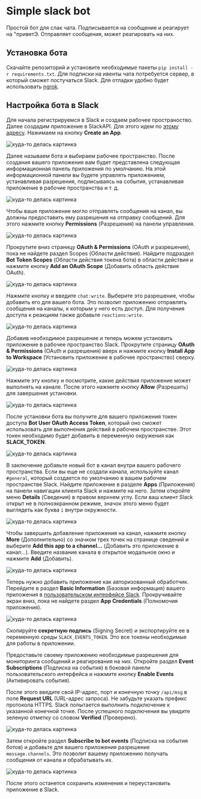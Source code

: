 # Simple slack bot

Простой бот для слак чата. Подписывается на сообщение и реагирует на "приветЭ. Отправляет сообщения, может реагировать на них.

## Установка бота
Скачайте репозиторий и установите необходимые пакеты
`pip install -r requirements.txt`. Для подписки на ивенты чата потребуется сервер, в который сможет постучаться Slack. Для отладки удобно будет использовать [ngrok](https://ngrok.com/).

## Настройка бота в Slack
Для начала регистрируемся в Slack и создаем рабочее пространоство.
Далее создадим приложение в SlackAPI. Для этого идем по [этому адресу](https://api.slack.com/apps). Нажимаем на кнопку __Create an App__. 

![куда-то делась картинка](https://assets.digitalocean.com/articles/coinbot/h7VWJOX.png)

Далее называем бота и выбираем рабочее пространство. После создания вашего приложения вам будет представлена следующая информационная панель приложения по умолчанию. На этой информационной панели вы будете управлять приложением, устанавливая разрешения, подписываясь на события, устанавливая приложение в рабочие пространства и т. д.

![куда-то делась картинка](https://assets.digitalocean.com/articles/coinbot/ZjFaS1i.png)

Чтобы ваше приложение могло отправлять сообщения на канал, вы должны предоставить ему разрешения на отправку сообщений. Для этого нажмите кнопку __Permissions__ (Разрешения) на панели управления.

![куда-то делась картинка](https://assets.digitalocean.com/articles/coinbot/IVcN8qg.png)

Прокрутите вниз страницу __OAuth & Permissions__ (OAuth и разрешения), пока не найдете раздел Scopes (Области действия). Найдите подраздел __Bot Token Scopes__ (Области действия токена бота) в области действия и нажмите кнопку __Add an OAuth Scope__ (Добавить область действия OAuth).

![куда-то делась картинка](https://assets.digitalocean.com/articles/coinbot/wQnTSQr.png)

Нажмите кнопку и введите `chat:write`. Выберите это разрешение, чтобы добавить его для вашего бота. Это позволит приложению отправлять сообщения на каналы, к которым у него есть доступ. Для получения доступа к реакциям также добавьте `reactions:write`.

![куда-то делась картинка](https://assets.digitalocean.com/articles/coinbot/unQYPeL.png)

Добавив необходимое разрешение и теперь можем установить приложение в рабочее пространство Slack. Прокрутите страницу __OAuth & Permissions__ (OAuth и разрешения) вверх и нажмите кнопку __Install App to Workspace__ (Установить приложение в рабочее пространство) сверху.

![куда-то делась картинка](https://assets.digitalocean.com/articles/coinbot/SiSxQB1.png)

Нажмите эту кнопку и посмотрите, какие действия приложение может выполнять на канале. После этого нажмите кнопку __Allow__ (Разрешить) для завершения установки.

![куда-то делась картинка](https://assets.digitalocean.com/articles/coinbot/lWUBsYR.png)

После установки бота вы получите для вашего приложения токен доступа __Bot User OAuth Access Token__, который оно сможет использовать для выполнения действий в рабочем пространстве. Этот токен необходимо будет добавить в переменную окружения как __SLACK_TOKEN__.

![куда-то делась картинка](https://assets.digitalocean.com/articles/coinbot/m1M9Ilt.png)

В заключение добавьте новый бот в канал внутри вашего рабочего пространства. Если вы еще не создали канала, используйте канал `#general`, который создается по умолчанию в вашем рабочем пространстве Slack. Найдите приложение в разделе __Apps__ (Приложения) на панели навигации клиента Slack и нажмите на него. Затем откройте меню __Details__ (Сведения) в правом верхнем углу. Если ваш клиент Slack открыт не в полноэкранном режиме, значок этого меню будет выглядеть как буква `i` внутри окружности.

![куда-то делась картинка](https://assets.digitalocean.com/articles/coinbot/OJ5yTXP.png)

Чтобы завершить добавление приложения на канал, нажмите кнопку __More__ (Дополнительно) со значком трех точек на странице сведений и выберите __Add this app to a channel…__ (Добавить это приложение в канал…). Введите название канала в открытое модальное окно и нажмите __Add__ (Добавить).

![куда-то делась картинка](https://assets.digitalocean.com/articles/coinbot/ojUMqeI.png)

Теперь нужно добавить приложение как авторизованный обработчик.
Перейдите в раздел __Basic Information__ (Базовая информация) вашего приложения в [пользовательском интерфейсе Slack](https://api.slack.com/apps). Прокручивайте экран вниз, пока не найдете раздел __App Credentials__ (Полномочия приложения).

![куда-то делась картинка](https://assets.digitalocean.com/articles/coinbot/lLB1jEB.png)

Скопируйте __секретную подпись__ (Signing Secret) и экспортируйте ее в переменную среды `SLACK_EVENTS_TOKEN`. Это все токены необходимые для работы в приложении.

Предоставьте своему приложению необходимые разрешения для мониторинга сообщений и реагирования на них. Откройте раздел __Event Subscriptions__ (Подписка на события) в боковой панели пользовательского интерфейса и нажмите кнопку __Enable Events__ (Активировать события).

После этого введите свой IP-адрес, порт и конечную точку `/api/msg` в поле __Request URL__ (URL-адрес запроса). Не забудьте указать префикс протокола HTTPS. Slack попытается выполнить подключение к указанной конечной точке. После успешного подключения вы увидите зеленую отметку со словом __Verified__ (Проверено).

![куда-то делась картинка](https://assets.digitalocean.com/articles/coinbot/9wqUJwd.png)

Затем откройте раздел __Subscribe to bot events__ (Подписка на события ботов) и добавьте для вашего приложения разрешение `message.channels`. Это позволит вашему приложению получать сообщения от канала и обрабатывать их.


![куда-то делась картинка](https://assets.digitalocean.com/articles/coinbot/sCYYhM8.png)

После этого останется сохранить изменения и переустановить приложение в Slack.
